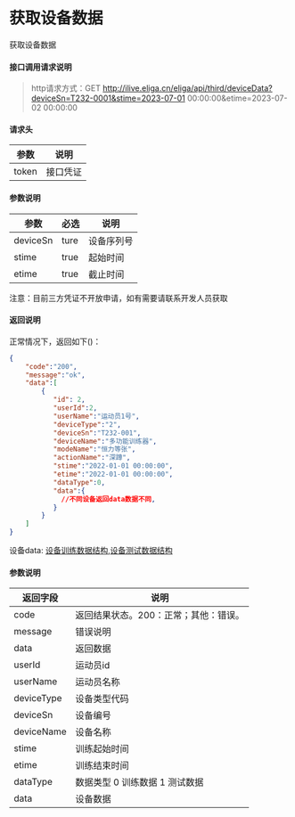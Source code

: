 # 获取设备数据

获取设备数据

#### 接口调用请求说明

>http请求方式：GET http://ilive.eliga.cn/eliga/api/third/deviceData?deviceSn=T232-0001&stime=2023-07-01 00:00:00&etime=2023-07-02 00:00:00

#### 请求头

| 参数  | 说明                                    |
|------|-----------------------------------------|
| token |    接口凭证                   |

#### 参数说明

| 参数 | 必选  | 说明                                    |
|------|------|-----------------------------------------|
| deviceSn | ture  | 设备序列号                      |
| stime | true  | 起始时间    |
| etime | true  | 截止时间     |

注意：目前三方凭证不开放申请，如有需要请联系开发人员获取

#### 返回说明

正常情况下，返回如下()：
```json
{
    "code":"200",
    "message":"ok",
    "data":[
        {
           "id": 2,
           "userId":2,
           "userName":"运动员1号",
           "deviceType":"2",
           "deviceSn":"T232-001",
           "deviceName":"多功能训练器", 
           "modeName":"恒力等张",
           "actionName":"深蹲",
           "stime":"2022-01-01 00:00:00", 
           "etime":"2022-01-01 00:00:00",
           "dataType":0,
           "data":{
             //不同设备返回data数据不同,
           }   
        }
    ]
}
```
设备data: [设备训练数据结构](/third/deviceDataJson.html),[设备测试数据结构](/third/deviceTestDataJson.html)

#### 参数说明

| 返回字段 | 说明                             |
|---------|----------------------------------|
| code    | 返回结果状态。200：正常；其他：错误。|
| message | 错误说明                        |
| data    | 返回数据                        |
| userId      | 运动员id                       |
| userName    | 运动员名称                      |
| deviceType    | 设备类型代码                  |
| deviceSn    | 设备编号                      |
| deviceName    | 设备名称                      |
| stime   | 训练起始时间                        |
| etime   | 训练结束时间                        |
| dataType   | 数据类型 0 训练数据 1 测试数据                        |
| data   | 设备数据                        |

